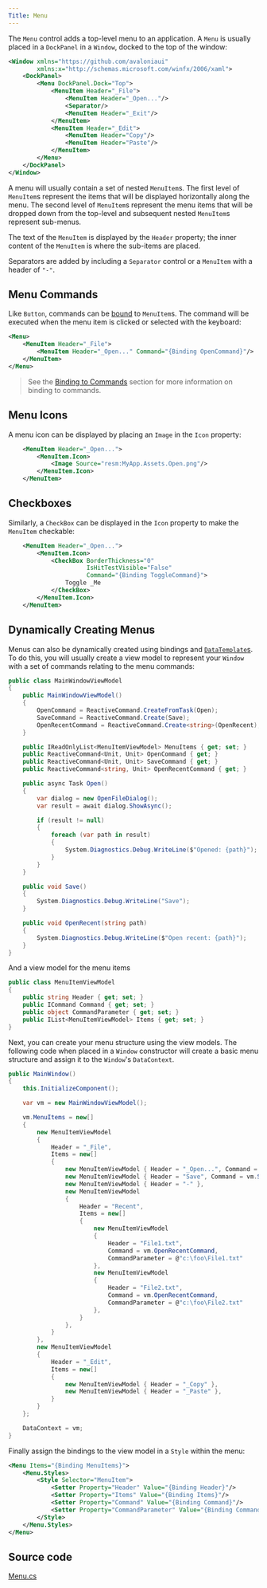 ```yaml
---
Title: Menu
---
```

The `Menu` control adds a top-level menu to an application. A `Menu` is usually placed in a
`DockPanel` in a `Window`, docked to the top of the window:

```xml
<Window xmlns="https://github.com/avaloniaui"
        xmlns:x="http://schemas.microsoft.com/winfx/2006/xaml">
    <DockPanel>
        <Menu DockPanel.Dock="Top">
            <MenuItem Header="_File">
                <MenuItem Header="_Open..."/>
                <Separator/>
                <MenuItem Header="_Exit"/>
            </MenuItem>
            <MenuItem Header="_Edit">
                <MenuItem Header="Copy"/>
                <MenuItem Header="Paste"/>
            </MenuItem>
        </Menu>
    </DockPanel>
</Window>
```

A menu will usually contain a set of nested `MenuItem`s. The first level of `MenuItem`s represent
the items that will be displayed horizontally along the menu. The second level of `MenuItem`s
represent the menu items that will be dropped down from the top-level and subsequent nested
`MenuItem`s represent sub-menus.

The text of the `MenuItem` is displayed by the `Header` property; the inner content of the
`MenuItem` is where the sub-items are placed.

Separators are added by including a `Separator` control or a `MenuItem` with a header of `"-"`.

## Menu Commands

Like `Button`, commands can be [bound](/docs/binding/binding-to-commands) to `MenuItem`s. The
command will be executed when the menu item is clicked or selected with the keyboard:

```xml
<Menu>
    <MenuItem Header="_File">
        <MenuItem Header="_Open..." Command="{Binding OpenCommand}"/>
    </MenuItem>
</Menu>
```

> See the [Binding to Commands](/docs/binding/binding-to-commands) section for more information
  on binding to commands.

## Menu Icons

A menu icon can be displayed by placing an `Image` in the `Icon` property:

```xml
    <MenuItem Header="_Open...">
        <MenuItem.Icon>
            <Image Source="resm:MyApp.Assets.Open.png"/>
        </MenuItem.Icon>
    </MenuItem>
```

## Checkboxes

Similarly, a `CheckBox` can be displayed in the `Icon` property to make the `MenuItem` checkable:

```xml
    <MenuItem Header="_Open...">
        <MenuItem.Icon>
            <CheckBox BorderThickness="0"
                      IsHitTestVisible="False"
                      Command="{Binding ToggleCommand}">
                Toggle _Me
            </CheckBox>
        </MenuItem.Icon>
    </MenuItem>
```

## Dynamically Creating Menus

Menus can also be dynamically created using bindings and 
[`DataTemplate`s](/docs/templates/datatemplate). To do this, you will usually  create a view model
to represent your `Window` with a set of commands relating to the menu commands:

```csharp
public class MainWindowViewModel
{
    public MainWindowViewModel()
    {
        OpenCommand = ReactiveCommand.CreateFromTask(Open);
        SaveCommand = ReactiveCommand.Create(Save);
        OpenRecentCommand = ReactiveCommand.Create<string>(OpenRecent);
    }

    public IReadOnlyList<MenuItemViewModel> MenuItems { get; set; }
    public ReactiveCommand<Unit, Unit> OpenCommand { get; }
    public ReactiveCommand<Unit, Unit> SaveCommand { get; }
    public ReactiveCommand<string, Unit> OpenRecentCommand { get; }

    public async Task Open()
    {
        var dialog = new OpenFileDialog();
        var result = await dialog.ShowAsync();

        if (result != null)
        {
            foreach (var path in result)
            {
                System.Diagnostics.Debug.WriteLine($"Opened: {path}");
            }
        }
    }

    public void Save()
    {
        System.Diagnostics.Debug.WriteLine("Save");
    }

    public void OpenRecent(string path)
    {
        System.Diagnostics.Debug.WriteLine($"Open recent: {path}");
    }
}
```

And a view model for the menu items

```csharp
public class MenuItemViewModel
{
    public string Header { get; set; }
    public ICommand Command { get; set; }
    public object CommandParameter { get; set; }
    public IList<MenuItemViewModel> Items { get; set; }
}
```

Next, you can create your menu structure using the view models. The following code when placed
in a `Window` constructor will create a basic menu structure and assign it to the `Window`'s
`DataContext`.

```csharp
public MainWindow()
{
    this.InitializeComponent();

    var vm = new MainWindowViewModel();

    vm.MenuItems = new[]
    {
        new MenuItemViewModel
        {
            Header = "_File",
            Items = new[]
            {
                new MenuItemViewModel { Header = "_Open...", Command = vm.OpenCommand },
                new MenuItemViewModel { Header = "Save", Command = vm.SaveCommand },
                new MenuItemViewModel { Header = "-" },
                new MenuItemViewModel
                {
                    Header = "Recent",
                    Items = new[]
                    {
                        new MenuItemViewModel
                        {
                            Header = "File1.txt",
                            Command = vm.OpenRecentCommand,
                            CommandParameter = @"c:\foo\File1.txt"
                        },
                        new MenuItemViewModel
                        {
                            Header = "File2.txt",
                            Command = vm.OpenRecentCommand,
                            CommandParameter = @"c:\foo\File2.txt"
                        },
                    }
                },
            }
        },
        new MenuItemViewModel
        {
            Header = "_Edit",
            Items = new[]
            {
                new MenuItemViewModel { Header = "_Copy" },
                new MenuItemViewModel { Header = "_Paste" },
            }
        }
    };

    DataContext = vm;
}
```

Finally assign the bindings to the view model in a `Style` within the menu:

```xml
<Menu Items="{Binding MenuItems}">
    <Menu.Styles>
        <Style Selector="MenuItem">
            <Setter Property="Header" Value="{Binding Header}"/>
            <Setter Property="Items" Value="{Binding Items}"/>
            <Setter Property="Command" Value="{Binding Command}"/>
            <Setter Property="CommandParameter" Value="{Binding CommandParameter}"/>
        </Style>
    </Menu.Styles>
</Menu>
```

## Source code
[Menu.cs](https://github.com/AvaloniaUI/Avalonia/blob/master/src/Avalonia.Controls/Menu.cs)

